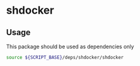 # shdocker

## Usage

This package should be used as dependencies only

```sh
source ${SCRIPT_BASE}/deps/shdocker/shdocker
```